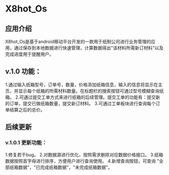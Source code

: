 # X8hot_Os

## 应用介绍

X8hot_Os是基于android移动平台开发的一款用于纸制公司进行业务管理的应用，通过保存到本地数据进行快速管理，计算数据得出"该材料所需新订材料"以及完成进度用于提醒用户。

## v.1.0 功能：

1.通过输入纸箱型号，订单号，数量，价格添加纸箱信息，输入的信息将显示在主页，并显示每个纸箱的所需材料数量。在标题栏的搜索按钮可通过型号模糊查询纸箱。
2.可通过提交工单方式来进行纸箱的后续管理。提交工单的功能有：提交新的订单，提交已做纸箱数量，提交新订材料。
3.可通过工单板块进行查询每个订单结算之后的总价。

## 后续更新

### v.1.0.1 更新功能：

1.修复若干bug。
2.对数据源进行优化，按照需求删除对应数据价格接口。
3.纸箱数据按照首字母进行排序，方便用户进行查询使用。
4.新增查询按钮，可查询 "全部纸箱数据"，"已完成纸箱数据"，"未完成纸箱数据"。

